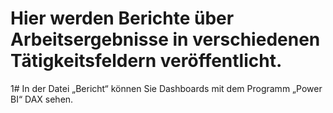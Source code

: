 # Hier werden Berichte über Arbeitsergebnisse in verschiedenen Tätigkeitsfeldern veröffentlicht.
1# In der Datei „Bericht“ können Sie Dashboards mit dem Programm „Рower BI“ DAX sehen.
